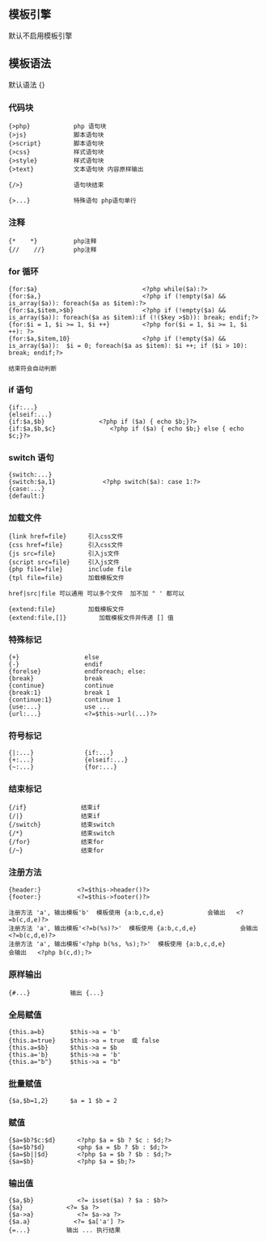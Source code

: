 ## 模板引擎

默认不启用模板引擎

## 模板语法

默认语法 {}

### 代码块

    {>php}            php 语句块
    {>js}             脚本语句块
    {>script}         脚本语句块
    {>css}            样式语句块
    {>style}          样式语句块
    {>text}           文本语句块 内容原样输出

    {/>}              语句块结束

    {>...}            特殊语句 php语句单行

### 注释

    {*    *}          php注释
    {//    //}        php注释

### for 循环

    {for:$a}                             <?php while($a):?>
    {for:$a,}                            <?php if (!empty($a) && is_array($a)): foreach($a as $item):?>
    {for:$a,$item,>$b}                   <?php if (!empty($a) && is_array($a)): foreach($a as $item):if (!($key >$b)): break; endif;?>
    {for:$i = 1, $i >= 1, $i ++}         <?php for($i = 1, $i >= 1, $i ++): ?>
    {for:$a,$item,10}                    <?php if (!empty($a) && is_array($a)):  $i = 0; foreach($a as $item): $i ++; if ($i > 10): break; endif;?>

    结束符会自动判断

### if 语句

    {if:...}
    {elseif:...}
    {if:$a,$b}               <?php if ($a) { echo $b;}?>    
    {if:$a,$b,$c}               <?php if ($a) { echo $b;} else { echo $c;}?>    

### switch 语句

    {switch:...}
    {switch:$a,1}             <?php switch($a): case 1:?>
    {case:...}
    {default:}

### 加载文件

    {link href=file}      引入css文件
    {css href=file}       引入css文件
    {js src=file}         引入js文件
    {script src=file}     引入js文件
    {php file=file}       include file
    {tpl file=file}       加载模板文件

    href|src|file 可以通用 可以多个文件  加不加 " ' 都可以

    {extend:file}         加载模板文件
    {extend:file,[]}         加载模板文件并传递 [] 值


### 特殊标记

    {+}                  else
    {-}                  endif
    {forelse}            endforeach; else:
    {break}              break
    {continue}           continue
    {break:1}            break 1
    {continue:1}         continue 1
    {use:...}            use ...
    {url:...}            <?=$this->url(...)?>

### 符号标记

    {|:...}              {if:...}
    {+:...}              {elseif:...}
    {~:...}              {for:...}

### 结束标记

    {/if}               结束if
    {/|}                结束if
    {/switch}           结束switch
    {/*}                结束switch
    {/for}              结束for
    {/~}                结束for

### 注册方法

    {header:}          <?=$this->header()?>
    {footer:}          <?=$this->footer()?>

    注册方法 'a', 输出模板'b'  模板使用 {a:b,c,d,e}            会输出   <?=b(c,d,e)?>
    注册方法 'a', 输出模板'<?=b(%s)?>'  模板使用 {a:b,c,d,e}            会输出   <?=b(c,d,e)?>
    注册方法 'a', 输出模板'<?php b(%s, %s);?>'  模板使用 {a:b,c,d,e}            会输出   <?php b(c,d);?>

### 原样输出

    {#...}           输出 {...}

### 全局赋值

    {this.a=b}       $this->a = 'b'
    {this.a=true}    $this->a = true  或 false
    {this.a=$b}      $this->a = $b
    {this.a='b}      $this->a = 'b'
    {this.a="b"}     $this->a = "b"

### 批量赋值

    {$a,$b=1,2}      $a = 1 $b = 2

### 赋值

    {$a=$b?$c:$d}      <?php $a = $b ? $c : $d;?>
    {$a=$b?$d}         <php $a = $b ? $b : $d;?>
    {$a=$b||$d}        <?php $a = $b ? $b : $d;?>
    {$a=$b}            <?php $a = $b;?>

### 输出值

    {$a,$b}            <?= isset($a) ? $a : $b?>
    {$a}            <?= $a ?>
    {$a->a}            <?= $a->a ?>
    {$a.a}            <?= $a['a'] ?>
    {=...}          输出 ... 执行结果


